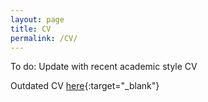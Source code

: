 ```yaml
---
layout: page
title: CV
permalink: /CV/
---
```

To do: Update with recent academic style CV

Outdated CV [here](../images/CV.pdf){:target="_blank"}
